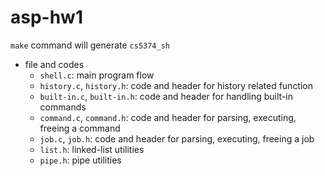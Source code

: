 # asp-hw1
`make` command will generate `cs5374_sh`
* file and codes
  * `shell.c`: main program flow
  * `history.c`, `history.h`: code and header for history related function
  * `built-in.c`, `built-in.h`: code and header for handling built-in commands
  * `command.c`, `command.h`: code and header for parsing, executing, freeing a command
  * `job.c`, `job.h`: code and header for parsing, executing, freeing a job
  * `list.h`: linked-list utilities
  * `pipe.h`: pipe utilities
